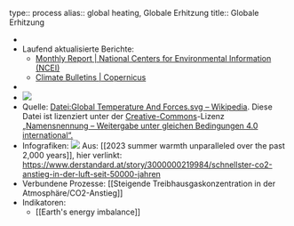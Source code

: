 type:: process
alias:: global heating, Globale Erhitzung
title:: Globale Erhitzung

-
- Laufend aktualisierte Berichte:
	- [Monthly Report | National Centers for Environmental Information (NCEI)](https://www.ncei.noaa.gov/access/monitoring/monthly-report/ "Monthly Report | National Centers for Environmental Information (NCEI)")
	- [Climate Bulletins | Copernicus](https://climate.copernicus.eu/climate-bulletins#e9b85746-e999-4723-a2a5-f9fa1800284e "Climate Bulletins | Copernicus")
-
- ![](https://upload.wikimedia.org/wikipedia/commons/d/db/Global_Temperature_And_Forces.svg)
- Quelle: [Datei:Global Temperature And Forces.svg – Wikipedia](https://de.m.wikipedia.org/wiki/Datei:Global_Temperature_And_Forces.svg). Diese Datei ist lizenziert unter der [Creative-Commons](https://en.wikipedia.org/wiki/de:Creative_Commons "w:de:Creative Commons")\-Lizenz [„Namensnennung – Weitergabe unter gleichen Bedingungen 4.0 international“.](https://creativecommons.org/licenses/by-sa/4.0/deed.de "creativecommons:by-sa/4.0/deed.de")
- Infografiken:
  ![](https://i.ds.at/ZNGRrw/c:1341:441:fp:0.500:0.500/rs:fill:1600:0/plain/lido-images/2024/05/14/79535774-376f-4012-9f23-406282fcde43.jpeg)
  Aus: [[2023 summer warmth unparalleled over the past 2,000 years]], hier verlinkt: https://www.derstandard.at/story/3000000219984/schnellster-co2-anstieg-in-der-luft-seit-50000-jahren
- Verbundene Prozesse:
  [[Steigende Treibhausgaskonzentration in der Atmosphäre/CO2-Anstieg]]
- Indikatoren:
	- [[Earth's energy imbalance]]